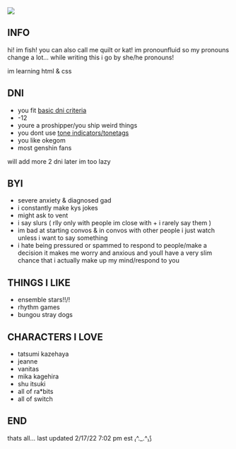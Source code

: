 <img src="https://static.wikia.nocookie.net/ensemble-stars/images/3/3b/%28Smiling_Noble%29_Hiyori_Tomoe_CG2.png/revision/latest/scale-to-width-down/1000?cb=20200422115339">
<h2> INFO </h2>

hi! im fish! you can also call me quilt or kat!
im pronounfluid so my pronouns change a lot... while writing this i go by she/he pronouns!

im learning html & css

<h2> DNI </h2>
<ul>
  <li>you fit <a href="https://basicdni.carrd.co/"> basic dni criteria </a>
  <li>-12
  <li>youre a proshipper/you ship weird things
  <li>you dont use <a href="https://tonetags.carrd.co/"> tone indicators/tonetags </a>
  <li>you like okegom
  <li>most genshin fans
 </ul>
  <text>will add more 2 dni later im too lazy
<h2> BYI </h2>
<ul>
  <li> severe anxiety & diagnosed gad
  <li> i constantly make kys jokes
  <li> might ask to vent
  <li> i say slurs ( rlly only with people im close with + i rarely say them )
  <li> im bad at starting convos & in convos with other people i just watch unless i want to say something
  <li> i hate being pressured or spammed to respond to people/make a decision it makes me worry and anxious and youll have a very slim chance that i actually make up my mind/respond to you
 </ul>
<h2> THINGS I LIKE </h2>
<ul>
  <li> ensemble stars!!/!
  <li> rhythm games
  <li> bungou stray dogs
</ul>
<h2> CHARACTERS I LOVE </h2>
<ul>
  <li> tatsumi kazehaya
  <li> jeanne
  <li> vanitas
  <li> mika kagehira
  <li> shu itsuki
  <li> all of ra*bits
  <li> all of switch
</ul>
<h2> END </h2>
<p>thats all... last updated 2/17/22 7:02 pm est ₍^._.^₎⟆</p>
<!---
knittingfish/knittingfish is a ✨ special ✨ repository because its `README.md` (this file) appears on your GitHub profile.
You can click the Preview link to take a look at your changes.
--->
